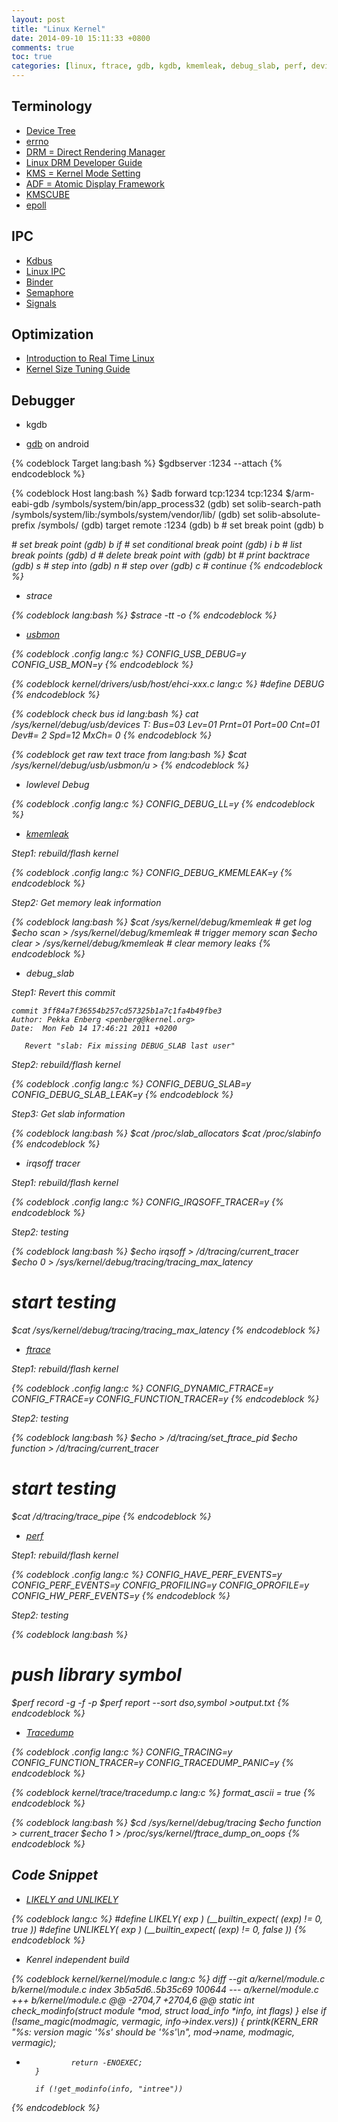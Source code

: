 ```yaml
---
layout: post
title: "Linux Kernel"
date: 2014-09-10 15:11:33 +0800
comments: true
toc: true
categories: [linux, ftrace, gdb, kgdb, kmemleak, debug_slab, perf, device tree, irqsoff, strace, usbmon]
---
```


## Terminology

* [Device Tree](http://devicetree.org/Device_Tree_Usage)
* [errno](http://man7.org/linux/man-pages/man3/errno.3.html)
* [DRM = Direct Rendering Manager](https://www.kernel.org/doc/readme/drivers-gpu-drm-README.drm)
* [Linux DRM Developer Guide](https://www.kernel.org/doc/htmldocs/drm/)
* [KMS = Kernel Mode Setting](https://www.kernel.org/doc/htmldocs/drm/drm-kms-init.html)
* [ADF = Atomic Display Framework](http://lwn.net/Articles/565422/)
* [KMSCUBE](http://www.phoronix.com/scan.php?page=news_item&px=MTE3NTU)
* [epoll](http://kovyrin.net/2006/04/13/epoll-asynchronous-network-programming/)


## IPC

* [Kdbus](http://kroah.com/log/blog/2014/01/15/kdbus-details/)
* [Linux IPC](http://tldp.org/LDP/lpg/node7.html)
* [Binder](http://elinux.org/Android_Binder)
* [Semaphore](http://www.linuxdevcenter.com/pub/a/linux/2007/05/24/semaphores-in-linux.html?page=5)
* [Signals](http://www.thegeekstuff.com/2012/03/catch-signals-sample-c-code/)

## Optimization

* [Introduction to Real Time Linux](http://www.linux.com/news/featured-blogs/200-libby-clark/710319-intro-to-real-time-linux-for-embedded-developers)
* [Kernel Size Tuning Guide](http://elinux.org/Kernel_Size_Tuning_Guide)

## Debugger

* kgdb

* [gdb](https://sourceware.org/gdb/current/onlinedocs/gdb/index.html#SEC_Contents) on android

{% codeblock Target lang:bash %}
$gdbserver :1234 --attach <pid>
{% endcodeblock %}

{% codeblock Host lang:bash %}
$adb forward tcp:1234 tcp:1234
$<path>/arm-eabi-gdb <path>/symbols/system/bin/app_process32
(gdb) set solib-search-path <path to out>/symbols/system/lib:<path to out>/symbols/system/vendor/lib/
(gdb) set solib-absolute-prefix <path to out>/symbols/
(gdb) target remote :1234
(gdb) b <symbol>                # set break point
(gdb) b <address>               # set break point
(gdb) b <symbol> if <condition> # set conditional break point
(gdb) i b                       # list break points
(gdb) d <id>                    # delete break point with <id>
(gdb) bt                        # print backtrace
(gdb) s                         # step into
(gdb) n                         # step over
(gdb) c                         # continue
{% endcodeblock %}

* strace

{% codeblock lang:bash %}
$strace -tt -o<log> <executable>
{% endcodeblock %}

* [usbmon](https://www.kernel.org/doc/Documentation/usb/usbmon.txt)

{% codeblock .config lang:c %}
CONFIG_USB_DEBUG=y
CONFIG_USB_MON=y
{% endcodeblock %}

{% codeblock kernel/drivers/usb/host/ehci-xxx.c lang:c %}
#define DEBUG
{% endcodeblock %}

{% codeblock check bus id lang:bash %}
cat /sys/kernel/debug/usb/devices
T:  Bus=03 Lev=01 Prnt=01 Port=00 Cnt=01 Dev#=  2 Spd=12  MxCh= 0
{% endcodeblock %}

{% codeblock get raw text trace from <bus id> lang:bash %}
$cat /sys/kernel/debug/usb/usbmon/<bus id>u > <log>
{% endcodeblock %}

* lowlevel Debug

{% codeblock .config lang:c %}
CONFIG_DEBUG_LL=y
{% endcodeblock %}

* [kmemleak](https://www.kernel.org/doc/Documentation/kmemleak.txt)

Step1: rebuild/flash kernel

{% codeblock .config lang:c %}
CONFIG_DEBUG_KMEMLEAK=y
{% endcodeblock %}

Step2: Get memory leak information

{% codeblock lang:bash %}
$cat /sys/kernel/debug/kmemleak          # get log
$echo scan > /sys/kernel/debug/kmemleak  # trigger memory scan
$echo clear > /sys/kernel/debug/kmemleak # clear memory leaks
{% endcodeblock %}

* debug_slab

Step1: Revert this commit

```
commit 3ff84a7f36554b257cd57325b1a7c1fa4b49fbe3
Author: Pekka Enberg <penberg@kernel.org>
Date:  Mon Feb 14 17:46:21 2011 +0200

   Revert "slab: Fix missing DEBUG_SLAB last user"
```

Step2: rebuild/flash kernel

{% codeblock .config lang:c %}
CONFIG_DEBUG_SLAB=y
CONFIG_DEBUG_SLAB_LEAK=y
{% endcodeblock %}

Step3: Get slab information

{% codeblock lang:bash %}
$cat /proc/slab_allocators
$cat /proc/slabinfo
{% endcodeblock %}

* irqsoff tracer

Step1: rebuild/flash kernel

{% codeblock .config lang:c %}
CONFIG_IRQSOFF_TRACER=y
{% endcodeblock %}

Step2: testing

{% codeblock lang:bash %}
$echo irqsoff > /d/tracing/current_tracer
$echo 0 > /sys/kernel/debug/tracing/tracing_max_latency
# start testing
$cat /sys/kernel/debug/tracing/tracing_max_latency
{% endcodeblock %}

* [ftrace](https://www.kernel.org/doc/Documentation/trace/ftrace.txt)

Step1: rebuild/flash kernel

{% codeblock .config lang:c %}
CONFIG_DYNAMIC_FTRACE=y
CONFIG_FTRACE=y
CONFIG_FUNCTION_TRACER=y
{% endcodeblock %}

Step2: testing

{% codeblock lang:bash %}
$echo <pid> > /d/tracing/set_ftrace_pid
$echo function > /d/tracing/current_tracer
# start testing
$cat /d/tracing/trace_pipe
{% endcodeblock %}

* [perf](https://perf.wiki.kernel.org/index.php/Main_Page)

Step1: rebuild/flash kernel

{% codeblock .config lang:c %}
CONFIG_HAVE_PERF_EVENTS=y
CONFIG_PERF_EVENTS=y
CONFIG_PROFILING=y
CONFIG_OPROFILE=y
CONFIG_HW_PERF_EVENTS=y 
{% endcodeblock %}

Step2: testing

{% codeblock lang:bash %}
# push library symbol
$perf record -g -f -p <pid>
$perf report --sort dso,symbol >output.txt
{% endcodeblock %}

* [Tracedump](https://android.googlesource.com/kernel/tegra/+/android-tegra-3.10/Documentation/trace/tracedump.txt)

{% codeblock .config lang:c %}
CONFIG_TRACING=y 
CONFIG_FUNCTION_TRACER=y 
CONFIG_TRACEDUMP_PANIC=y 
{% endcodeblock %}

{% codeblock kernel/trace/tracedump.c lang:c %}
format_ascii = true 
{% endcodeblock %}

{% codeblock lang:bash %}
$cd /sys/kernel/debug/tracing 
$echo function > current_tracer
$echo 1 > /proc/sys/kernel/ftrace_dump_on_oops
{% endcodeblock %}

## Code Snippet

* [LIKELY and UNLIKELY](http://kernelnewbies.org/FAQ/LikelyUnlikely)

{% codeblock lang:c %}
#define LIKELY( exp )       (__builtin_expect( (exp) != 0, true  ))
#define UNLIKELY( exp )     (__builtin_expect( (exp) != 0, false ))
{% endcodeblock %}

* Kenrel independent build

{% codeblock kernel/kernel/module.c lang:c %}
diff --git a/kernel/module.c b/kernel/module.c
index 3b5a5d6..5b35c69 100644
--- a/kernel/module.c
+++ b/kernel/module.c
@@ -2704,7 +2704,6 @@ static int check_modinfo(struct module *mod, struct load_info *info, int flags)
        } else if (!same_magic(modmagic, vermagic, info->index.vers)) {
                printk(KERN_ERR "%s: version magic '%s' should be '%s'\n",
                       mod->name, modmagic, vermagic);
-               return -ENOEXEC;
        }
 
        if (!get_modinfo(info, "intree"))
{% endcodeblock %}

